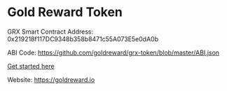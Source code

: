 # Gold Reward Token

GRX Smart Contract Address: 0x219218f117DC9348b358b8471c55A073E5e0dA0b

ABI Code: https://github.com/goldreward/grx-token/blob/master/ABI.json

[Get started here](https://github.com/goldreward/grx-token/wiki/Getting-Started-With-GRX)

Website: https://goldreward.io
